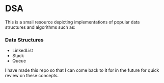 # DSA

This is a small resource depicting implementations of popular data structures
and algorithms such as:

### Data Structures

- LinkedList
- Stack
- Queue

I have made this repo so that I can come back to it for in the future for quick
review on these concepts.
